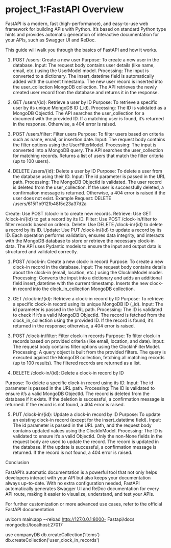 # project_1:FastAPI Overview

FastAPI is a modern, fast (high-performance), and easy-to-use web framework for building APIs with Python. It’s based on standard Python type hints and provides automatic generation of interactive documentation for your APIs, such as Swagger UI and ReDoc.

This guide will walk you through the basics of FastAPI and how it works.

1. POST /users: Create a new user
Purpose: To create a new user in the database.
Input: The request body contains user details (like name, email, etc.) using the UserModel model.
Processing:
The input is converted to a dictionary.
The insert_datetime field is automatically added with the current timestamp.
The new user record is inserted into the user_collection MongoDB collection.
The API retrieves the newly created user record from the database and returns it in the response.

2. GET /users/{id}: Retrieve a user by ID
Purpose: To retrieve a specific user by its unique MongoDB ID (_id).
Processing:
The ID is validated as a MongoDB ObjectId.
The API searches the user_collection for a document with the provided ID.
If a matching user is found, it’s returned in the response. Otherwise, a 404 error is raised.

3. POST /users/filter: Filter users
Purpose: To filter users based on criteria such as name, email, or insertion date.
Input: The request body contains the filter options using the UserFilterModel.
Processing:
The input is converted into a MongoDB query.
The API searches the user_collection for matching records.
Returns a list of users that match the filter criteria (up to 100 users).

4. DELETE /users/{id}: Delete a user by ID
Purpose: To delete a user from the database using their ID.
Input: The id parameter is passed in the URL path.
Processing:
The MongoDB ObjectId is validated.
The user record is deleted from the user_collection.
If the user is successfully deleted, a confirmation message is returned. Otherwise, a 404 error is raised if the user does not exist.
Example Request: DELETE /users/615f1b912fb48f5c23a37d2a

Create: Use POST /clock-in to create new records.
Retrieve: Use GET /clock-in/{id} to get a record by its ID.
Filter: Use POST /clock-in/filter to filter records based on criteria.
Delete: Use DELETE /clock-in/{id} to delete a record by its ID.
Update: Use PUT /clock-in/{id} to update a record by its ID.
Each operation performs validation, ensures data integrity, and interacts with the MongoDB database to store or retrieve the necessary clock-in data. The API uses Pydantic models to ensure the input and output data is structured and validated correctly.

1. POST /clock-in: Create a new clock-in record
Purpose: To create a new clock-in record in the database.
Input: The request body contains details about the clock-in (email, location, etc.) using the ClockInModel model.
Processing:
Converts the input into a dictionary and adds an additional field insert_datetime with the current timestamp.
Inserts the new clock-in record into the clock_in_collection MongoDB collection.

2. GET /clock-in/{id}: Retrieve a clock-in record by ID
Purpose: To retrieve a specific clock-in record using its unique MongoDB ID (_id).
Input: The id parameter is passed in the URL path.
Processing:
The ID is validated to check if it’s a valid MongoDB ObjectId.
The record is fetched from the clock_in_collection using the provided ID.
If the record is found, it’s returned in the response; otherwise, a 404 error is raised.

3. POST /clock-in/filter: Filter clock-in records
Purpose: To filter clock-in records based on provided criteria (like email, location, and date).
Input: The request body contains filter options using the ClockInFilterModel.
Processing:
A query object is built from the provided filters.
The query is executed against the MongoDB collection, fetching all matching records (up to 100 results).
The filtered records are returned as a list.

4. DELETE /clock-in/{id}: Delete a clock-in record by ID

Purpose: To delete a specific clock-in record using its ID.
Input: The id parameter is passed in the URL path.
Processing:
The ID is validated to ensure it’s a valid MongoDB ObjectId.
The record is deleted from the database if it exists.
If the deletion is successful, a confirmation message is returned. If the record is not found, a 404 error is raised.

5. PUT /clock-in/{id}: Update a clock-in record by ID
Purpose: To update an existing clock-in record (except for the insert_datetime field).
Input: The id parameter is passed in the URL path, and the request body contains updated values using the ClockInModel.
Processing:
The ID is validated to ensure it’s a valid ObjectId.
Only the non-None fields in the request body are used to update the record.
The record is updated in the database.
If the update is successful, a confirmation message is returned. If the record is not found, a 404 error is raised.

Conclusion

FastAPI’s automatic documentation is a powerful tool that not only helps developers interact with your API but also keeps your documentation always up-to-date. With no extra configuration needed, FastAPI automatically generates Swagger UI and ReDoc documentation for every API route, making it easier to visualize, understand, and test your APIs.

For further customization or more advanced use cases, refer to the official FastAPI documentation

uvicorn main:app --reload
http://127.0.0.1:8000- Fastapi/docs
mongodb://localhost:27017

use companyDB
db.createCollection('items')
db.createCollection('user_clock_in_records')
